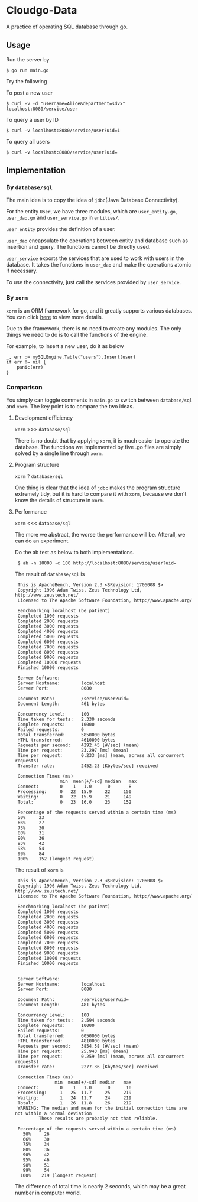 # Cloudgo-Data

A practice of operating SQL database through go.

## Usage

Run the server by

    $ go run main.go

Try the following

To post a new user

    $ curl -v -d "username=Alice&department=sdvx" localhost:8080/service/user

To query a user by ID

    $ curl -v localhost:8080/service/user?uid=1

To query all users

    $ curl -v localhost:8080/service/user?uid=

## Implementation

### By `database/sql`

The main idea is to copy the idea of `jdbc`(Java Database Connectivity).

For the entity `User`, we have three modules, which are `user_entity.go`, `user_dao.go` and `user_service.go` in `entities/`.

`user_entity` provides the definition of a user.

`user_dao` encapsulate the operations between entity and database such as insertion and query. The functions cannot be directly used.

`user_service` exports the services that are used to work with users in the database. It takes the functions in `user_dao` and make the operations atomic if necessary.

To use the connectivity, just call the services provided by `user_service`.

### By `xorm`

`xorm` is an ORM framework for go, and it greatly supports various databases. You can click [here] to view more details.

Due to the framework, there is no need to create any modules. The only things we need to do is to call the functions of the engine.

For example, to insert a new user, do it as below

    _, err := mySQLEngine.Table("users").Insert(user)
    if err != nil {
        panic(err)
    }

### Comparison

You simply can toggle comments in `main.go` to switch between `database/sql` and `xorm`. The key point is to compare the two ideas.

1. Development efficiency

    `xorm` >>> `database/sql`

    There is no doubt that by applying `xorm`, it is much easier to operate the database. The functions we implemented by five .go files are simply solved by a single line through `xorm`.

2. Program structure

    `xorm` ? `database/sql`

    One thing is clear that the idea of `jdbc` makes the program structure extremely tidy, but it is hard to compare it with `xorm`, because we don't know the details of structure in `xorm`.

3. Performance

    `xorm` <<< `database/sql`

    The more we abstract, the worse the performance will be. Afterall, we can do an experiment.

    Do the ab test as below to both implementations.

        $ ab -n 10000 -c 100 http://localhost:8080/service/user?uid=

    The result of `database/sql` is

        This is ApacheBench, Version 2.3 <$Revision: 1706008 $>
        Copyright 1996 Adam Twiss, Zeus Technology Ltd, http://www.zeustech.net/
        Licensed to The Apache Software Foundation, http://www.apache.org/

        Benchmarking localhost (be patient)
        Completed 1000 requests
        Completed 2000 requests
        Completed 3000 requests
        Completed 4000 requests
        Completed 5000 requests
        Completed 6000 requests
        Completed 7000 requests
        Completed 8000 requests
        Completed 9000 requests
        Completed 10000 requests
        Finished 10000 requests

        Server Software:
        Server Hostname:        localhost
        Server Port:            8080

        Document Path:          /service/user?uid=
        Document Length:        461 bytes

        Concurrency Level:      100
        Time taken for tests:   2.330 seconds
        Complete requests:      10000
        Failed requests:        0
        Total transferred:      5850000 bytes
        HTML transferred:       4610000 bytes
        Requests per second:    4292.45 [#/sec] (mean)
        Time per request:       23.297 [ms] (mean)
        Time per request:       0.233 [ms] (mean, across all concurrent requests)
        Transfer rate:          2452.23 [Kbytes/sec] received

        Connection Times (ms)
                        min  mean[+/-sd] median   max
        Connect:        0    1   1.0      0       8
        Processing:     0   22  15.9     22     150
        Waiting:        0   22  15.9     21     149
        Total:          0   23  16.0     23     152

        Percentage of the requests served within a certain time (ms)
        50%     23
        66%     27
        75%     30
        80%     31
        90%     36
        95%     42
        98%     54
        99%     84
        100%    152 (longest request)

    The result of `xorm` is

        This is ApacheBench, Version 2.3 <$Revision: 1706008 $>
        Copyright 1996 Adam Twiss, Zeus Technology Ltd, http://www.zeustech.net/
        Licensed to The Apache Software Foundation, http://www.apache.org/

        Benchmarking localhost (be patient)
        Completed 1000 requests
        Completed 2000 requests
        Completed 3000 requests
        Completed 4000 requests
        Completed 5000 requests
        Completed 6000 requests
        Completed 7000 requests
        Completed 8000 requests
        Completed 9000 requests
        Completed 10000 requests
        Finished 10000 requests


        Server Software:
        Server Hostname:        localhost
        Server Port:            8080

        Document Path:          /service/user?uid=
        Document Length:        481 bytes

        Concurrency Level:      100
        Time taken for tests:   2.594 seconds
        Complete requests:      10000
        Failed requests:        0
        Total transferred:      6050000 bytes
        HTML transferred:       4810000 bytes
        Requests per second:    3854.58 [#/sec] (mean)
        Time per request:       25.943 [ms] (mean)
        Time per request:       0.259 [ms] (mean, across all concurrent requests)
        Transfer rate:          2277.36 [Kbytes/sec] received

        Connection Times (ms)
                      min  mean[+/-sd] median   max
        Connect:        0    1   1.0      0      10
        Processing:     1   25  11.7     25     219
        Waiting:        1   24  11.7     24     219
        Total:          1   26  11.8     26     219
        WARNING: The median and mean for the initial connection time are not within a normal deviation
                These results are probably not that reliable.

        Percentage of the requests served within a certain time (ms)
          50%     26
          66%     30
          75%     34
          80%     36
          90%     42
          95%     46
          98%     51
          99%     54
         100%    219 (longest request)

    The difference of total time is nearly 2 seconds, which may be a great number in computer world.

[here]: http://xorm.io/
